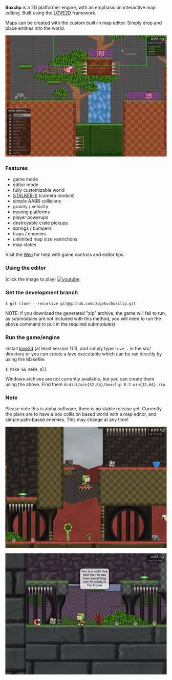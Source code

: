 **Boxclip** is a 2D platformer engine, with an emphasis on interactive map editing. Built using the [LÖVE2D](https://love2d.org/) framework.

Maps can be created with the custom built-in map editor. Simply drop and place entities into the world.

[![1](screenshots/1.jpg)](screenshots/1.jpg)

### Features
* game mode
* editor mode
* fully customizable world
* [STALKER-X](https://github.com/SSYGEN/STALKER-X) (camera module)
* simple AABB collisions
* gravity / velocity
* moving platforms
* player powerups
* destroyable crate pickups
* springs / bumpers
* traps / enemies
* unlimited map size restrictions
* map states

Visit the [Wiki](https://github.com/Jigoku/boxclip/wiki) for help with game controls and editor tips.

### Using the editor
(click the image to play) 
[![youtube](https://user-images.githubusercontent.com/1535179/37005890-ac2257a2-20cd-11e8-9cbe-47d57f738b1f.png)](https://www.youtube.com/watch?v=WS5fl4KJfOY)

### Get the development branch
```
$ git clone --recursive git@github.com:Jigoku/boxclip.git
```

NOTE: if you download the generated "zip" archive, the game will fail to run, as submodules are not included with this method, you will need to run the above command to pull in the required submodules)

### Run the game/engine
Install [love2d](https://love2d.org/) (at least version 11.1), and simply type
`love .` in the *src/* directory or you can create a love executable which can be ran directly by using the Makefile:

```
$ make && make all
```
Windows archives are not currently available, but you can create them using the above. Find them in `dist/win{32,64}/boxclip-0.2-win{32,64}.zip`

### Note
Please note this is alpha software, there is no stable release yet. Currently the plans are to have a box collision based world with a map editor, and simple path-based enemies. This may change at any time! 

[![2](screenshots/2.jpg)](screenshots/2.jpg)

[![3](screenshots/3.jpg)](screenshots/3.jpg)


